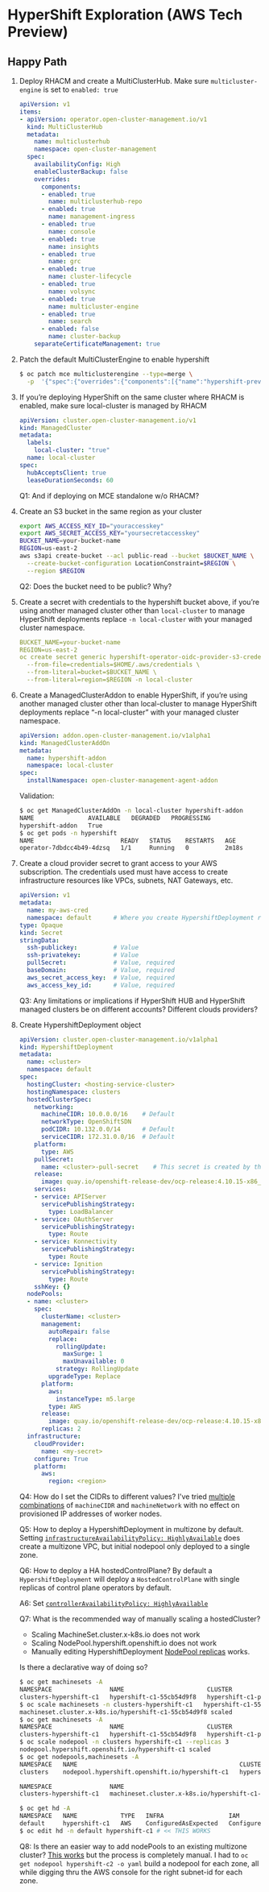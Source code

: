 # HyperShift Exploration (AWS Tech Preview)

## Happy Path

1. Deploy RHACM and create a MultiClusterHub. Make sure `multicluster-engine` is set to `enabled: true`

    ```yaml
    apiVersion: v1
    items:
    - apiVersion: operator.open-cluster-management.io/v1
      kind: MultiClusterHub
      metadata:
        name: multiclusterhub
        namespace: open-cluster-management
      spec:
        availabilityConfig: High
        enableClusterBackup: false
        overrides:
          components:
          - enabled: true
            name: multiclusterhub-repo
          - enabled: true
            name: management-ingress
          - enabled: true
            name: console
          - enabled: true
            name: insights
          - enabled: true
            name: grc
          - enabled: true
            name: cluster-lifecycle
          - enabled: true
            name: volsync
          - enabled: true
            name: multicluster-engine
          - enabled: true
            name: search
          - enabled: false
            name: cluster-backup
        separateCertificateManagement: true
    ```

2. Patch the default MultiClusterEngine to enable hypershift

    ```bash
    $ oc patch mce multiclusterengine --type=merge \
      -p  '{"spec":{"overrides":{"components":[{"name":"hypershift-preview" "enabled": true}]}}}'
    ```

3. If you’re deploying HyperShift on the same cluster where RHACM is enabled, make sure local-cluster is managed by RHACM

    ```yaml
    apiVersion: cluster.open-cluster-management.io/v1
    kind: ManagedCluster
    metadata:
      labels:
        local-cluster: "true"
      name: local-cluster
    spec:
      hubAcceptsClient: true
      leaseDurationSeconds: 60
    ```

    Q1: And if deploying on MCE standalone w/o RHACM?

4. Create an S3 bucket in the same region as your cluster

    ```bash
    export AWS_ACCESS_KEY_ID="youraccesskey"
    export AWS_SECRET_ACCESS_KEY="yoursecretaccesskey"
    BUCKET_NAME=your-bucket-name
    REGION=us-east-2
    aws s3api create-bucket --acl public-read --bucket $BUCKET_NAME \
      --create-bucket-configuration LocationConstraint=$REGION \
      --region $REGION
    ```

    Q2: Does the bucket need to be public? Why?

5. Create a secret with credentials to the hypershift bucket above, if you’re using another managed cluster other than `local-cluster` to manage HyperShift deployments replace `-n local-cluster` with your managed cluster namespace.

    ```yaml
    BUCKET_NAME=your-bucket-name
    REGION=us-east-2
    oc create secret generic hypershift-operator-oidc-provider-s3-credentials \
      --from-file=credentials=$HOME/.aws/credentials \
      --from-literal=bucket=$BUCKET_NAME \
      --from-literal=region=$REGION -n local-cluster
    ```

6. Create a ManagedClusterAddon to enable HyperShift, if you’re using another managed cluster other than local-cluster to manage HyperShift deployments replace “-n local-cluster” with your managed cluster namespace.

    ```yaml
    apiVersion: addon.open-cluster-management.io/v1alpha1
    kind: ManagedClusterAddOn
    metadata:
      name: hypershift-addon
      namespace: local-cluster
    spec:
      installNamespace: open-cluster-management-agent-addon
    ```

    Validation:
    ```bash
    $ oc get ManagedClusterAddOn -n local-cluster hypershift-addon
    NAME               AVAILABLE   DEGRADED   PROGRESSING
    hypershift-addon   True
    $ oc get pods -n hypershift
    NAME                        READY   STATUS    RESTARTS   AGE
    operator-7dbdcc4b49-4dzsq   1/1     Running   0          2m18s
    ```

7. Create a cloud provider secret to grant access to your AWS subscription.  The credentials used must have access to create infrastructure resources like VPCs, subnets, NAT Gateways, etc.

    ```yaml
    apiVersion: v1
    metadata:
      name: my-aws-cred
      namespace: default      # Where you create HypershiftDeployment resources
    type: Opaque
    kind: Secret
    stringData:
      ssh-publickey:          # Value
      ssh-privatekey:         # Value
      pullSecret:             # Value, required
      baseDomain:             # Value, required
      aws_secret_access_key:  # Value, required
      aws_access_key_id:      # Value, required
    ```

    Q3:  Any limitations or implications if HyperShift HUB and HyperShift managed clusters be on different accounts? Different clouds providers?

8. Create HypershiftDeployment object
    ```yaml
    apiVersion: cluster.open-cluster-management.io/v1alpha1
    kind: HypershiftDeployment
    metadata:
      name: <cluster>
      namespace: default
    spec:
      hostingCluster: <hosting-service-cluster>
      hostingNamespace: clusters
      hostedClusterSpec:
        networking:
          machineCIDR: 10.0.0.0/16    # Default
          networkType: OpenShiftSDN
          podCIDR: 10.132.0.0/14      # Default
          serviceCIDR: 172.31.0.0/16  # Default
        platform:
          type: AWS
        pullSecret:
          name: <cluster>-pull-secret    # This secret is created by the controller
        release:
          image: quay.io/openshift-release-dev/ocp-release:4.10.15-x86_64  # Default
        services:
        - service: APIServer
          servicePublishingStrategy:
            type: LoadBalancer
        - service: OAuthServer
          servicePublishingStrategy:
            type: Route
        - service: Konnectivity
          servicePublishingStrategy:
            type: Route
        - service: Ignition
          servicePublishingStrategy:
            type: Route
        sshKey: {}
      nodePools:
      - name: <cluster>
        spec:
          clusterName: <cluster>
          management:
            autoRepair: false
            replace:
              rollingUpdate:
                maxSurge: 1
                maxUnavailable: 0
              strategy: RollingUpdate
            upgradeType: Replace
          platform:
            aws:
              instanceType: m5.large
            type: AWS
          release:
            image: quay.io/openshift-release-dev/ocp-release:4.10.15-x86_64 # Default
          replicas: 2
      infrastructure:
        cloudProvider:
          name: <my-secret>
        configure: True
        platform:
          aws:
            region: <region>
    ```

    Q4: How do I set the CIDRs to different values?  I've tried [multiple combinations](https://github.com/ncolon/hypershift-exploration/blob/main/04-hypershift-c2.yaml#L14-L23) of `machineCIDR` and `machineNetwork` with no effect on provisioned IP addresses of worker nodes.

    Q5: How to deploy a HypershiftDeployment in multizone by default. Setting [`infrastructureAvailabilityPolicy: HighlyAvailable`](https://github.com/ncolon/hypershift-exploration/blob/main/04-hypershift-c2.yaml#L10) does create a multizone VPC, but initial nodepool only deployed to a single zone.

    Q6: How to deploy a HA hostedControlPlane?  By default a `HypershiftDeployment` will deploy a `HostedControlPlane` with single replicas of control plane operators by default.

    A6: Set [`controllerAvailabilityPolicy: HighlyAvailable`](https://github.com/ncolon/hypershift-exploration/blob/main/04-hypershift-c2.yaml#L11)

    Q7: What is the recommended way of manually scaling a hostedCluster?

    - Scaling MachineSet.cluster.x-k8s.io does not work
    - Scaling NodePool.hypershift.openshift.io does not work
    - Manually editing HypershiftDeployment [NodePool replicas](https://github.com/ncolon/hypershift-exploration/blob/main/04-hypershift-c2.yaml#L47) works.

    Is there a declarative way of doing so?
    
    ```bash
    $ oc get machinesets -A                                                           
    NAMESPACE                NAME                       CLUSTER               REPLICAS   READY   AVAILABLE   AGE   VERSION
    clusters-hypershift-c1   hypershift-c1-55cb54d9f8   hypershift-c1-p4zf8   2          2       2           22m   4.10.15
    $ oc scale machinesets -n clusters-hypershift-c1   hypershift-c1-55cb54d9f8 --replicas 3          
    machineset.cluster.x-k8s.io/hypershift-c1-55cb54d9f8 scaled
    $ oc get machinesets -A              
    NAMESPACE                NAME                       CLUSTER               REPLICAS   READY   AVAILABLE   AGE   VERSION
    clusters-hypershift-c1   hypershift-c1-55cb54d9f8   hypershift-c1-p4zf8   3          2       2           27m   4.10.15
    $ oc scale nodepool -n clusters hypershift-c1 --replicas 3                              
    nodepool.hypershift.openshift.io/hypershift-c1 scaled
    $ oc get nodepools,machinesets -A                         
    NAMESPACE   NAME                                             CLUSTER         DESIRED NODES   CURRENT NODES   AUTOSCALING   AUTOREPAIR   VERSION   UPDATINGVERSION   UPDATINGCONFIG   MESSAGE
    clusters    nodepool.hypershift.openshift.io/hypershift-c1   hypershift-c1   2               2               False         False        4.10.15                                      

    NAMESPACE                NAME                                                   CLUSTER               REPLICAS   READY   AVAILABLE   AGE   VERSION
    clusters-hypershift-c1   machineset.cluster.x-k8s.io/hypershift-c1-55cb54d9f8   hypershift-c1-p4zf8   2          2       2           29m   4.10.15

    $ oc get hd -A                   
    NAMESPACE   NAME            TYPE   INFRA                  IAM                    MANIFESTWORK           PROVIDER REF   PROGRESS    AVAILABLE
    default     hypershift-c1   AWS    ConfiguredAsExpected   ConfiguredAsExpected   ConfiguredAsExpected   AsExpected     Completed   True
    $ oc edit hd -n default hypershift-c1 # << THIS WORKS
    ```

    Q8: Is there an easier way to add nodePools to an existing multizone cluster?  [This works](https://github.com/ncolon/hypershift-exploration/blob/main/05-hypershift-c2-storage-nodepool.yaml) but the process is completely manual.  I had to `oc get nodepool hypershift-c2 -o yaml` build a nodepool for each zone, all while digging thru the AWS console for the right subnet-id for each zone.